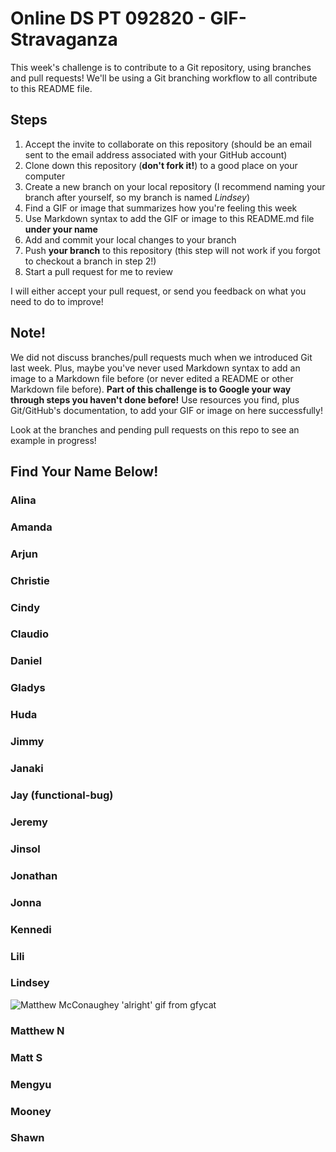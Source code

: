 # Online DS PT 092820 - GIF-Stravaganza

This week's challenge is to contribute to a Git repository, using branches and pull requests! We'll be using a Git branching workflow to all contribute to this README file.

## Steps

1. Accept the invite to collaborate on this repository (should be an email sent to the email address associated with your GitHub account)
2. Clone down this repository (**don't fork it!**) to a good place on your computer
3. Create a new branch on your local repository (I recommend naming your branch after yourself, so my branch is named *Lindsey*)
4. Find a GIF or image that summarizes how you're feeling this week
5. Use Markdown syntax to add the GIF or image to this README.md file **under your name**
6. Add and commit your local changes to your branch
7. Push **your branch** to this repository (this step will not work if you forgot to checkout a branch in step 2!)
8. Start a pull request for me to review

I will either accept your pull request, or send you feedback on what you need to do to improve!

## Note!

We did not discuss branches/pull requests much when we introduced Git last week. Plus, maybe you've never used Markdown syntax to add an image to a Markdown file before (or never edited a README or other Markdown file before). **Part of this challenge is to Google your way through steps you haven't done before!** Use resources you find, plus Git/GitHub's documentation, to add your GIF or image on here successfully!

Look at the branches and pending pull requests on this repo to see an example in progress!

## Find Your Name Below!

### Alina


### Amanda


### Arjun


### Christie


### Cindy


### Claudio


### Daniel


### Gladys


### Huda


### Jimmy


### Janaki


### Jay (functional-bug)


### Jeremy


### Jinsol


### Jonathan


### Jonna


### Kennedi


### Lili


### Lindsey

![Matthew McConaughey 'alright' gif from gfycat](https://thumbs.gfycat.com/GrossImpracticalBichonfrise-size_restricted.gif)

### Matthew N


### Matt S


### Mengyu


### Mooney


### Shawn


